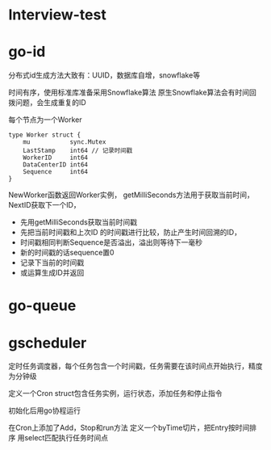 # Interview-test

# go-id
分布式id生成方法大致有：UUID，数据库自增，snowflake等

时间有序，使用标准库准备采用Snowflake算法
原生Snowflake算法会有时间回拨问题，会生成重复的ID

每个节点为一个Worker
```
type Worker struct {
	mu           sync.Mutex
	LastStamp    int64 // 记录时间戳
	WorkerID     int64
	DataCenterID int64
	Sequence     int64
}
```
NewWorker函数返回Worker实例，
getMilliSeconds方法用于获取当前时间，
NextID获取下一个ID，
- 先用getMilliSeconds获取当前时间戳
- 先把当前时间戳和上次ID 的时间戳进行比较，防止产生时间回溯的ID，
- 时间戳相同判断Sequence是否溢出，溢出则等待下一毫秒
- 新的时间戳的话sequence置0
- 记录下当前的时间戳
- 或运算生成ID并返回

# go-queue

# gscheduler

定时任务调度器，每个任务包含一个时间戳，任务需要在该时间点开始执行，精度为分钟级

定义一个Cron struct包含任务实例，运行状态，添加任务和停止指令

初始化后用go协程运行

在Cron上添加了Add，Stop和run方法
定义一个byTime切片，把Entry按时间排序
用select匹配执行任务时间点